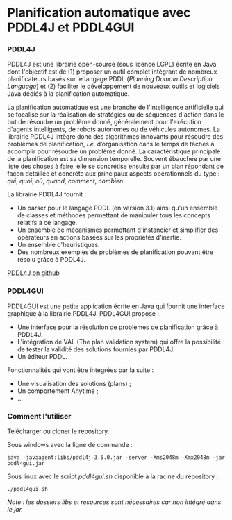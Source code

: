 # Planification automatique avec PDDL4J et PDDL4GUI 

### PDDL4J

PDDL4J est une librairie open-source (sous licence LGPL) écrite en Java dont l'objectif est de (1) proposer un outil complet intégrant de nombreux planificateurs basés sur le langage PDDL (*Planning Domain Description Language*) et (2) faciliter le développement de nouveaux outils et logiciels Java dédiés à la planification automatique.

La planification automatique est une branche de l'intelligence artificielle qui se focalise sur la réalisation de stratégies ou de séquences d'action dans le but de résoudre un problème donné, généralement pour l'exécution d'agents intelligents, de robots autonomes ou de véhicules autonomes. La librairie PDDL4J intègre donc des algorithmes innovants pour résoudre des problèmes de planification, *i.e.* d’organisation dans le temps de tâches à accomplir pour résoudre un problème donné. La caractéristique principale de la planification est sa dimension temporelle. Souvent ébauchée par une liste des choses à faire, elle se concrétise ensuite par un plan répondant de façon détaillée et concrète aux principaux aspects opérationnels du type : *qui*, *quoi*, *où*, *quand*, *comment*, *combien*.

La librairie PDDL4J fournit :
  - Un parser pour le langage PDDL (en version 3.1) ainsi qu'un ensemble de classes et méthodes permettant de manipuler tous les concepts relatifs à ce langage.
  - Un ensemble de mécanismes permettant d'instancier et simplifier des opérateurs en actions basées sur les propriétés d'inertie.
  - Un ensemble d'heuristiques.
  - Des nombreux exemples de problèmes de planification pouvant être résolu grâce à PDDL4J.

[PDDL4J on github](https://github.com/pellierd/pddl4j)

### PDDL4GUI

PDDL4GUI est une petite application écrite en Java qui fournit une interface graphique à la librairie PDDL4J. PDDL4GUI propose :
  - Une interface pour la résolution de problèmes de planification grâce à PDDL4J.
  - L'intégration de VAL (The plan validation system) qui offre la possibilité de tester la validité des solutions fournies par PDDL4J.
  - Un éditeur PDDL.

Fonctionnalités qui vont être integrées par la suite :
  - Une visualisation des solutions (plans) ;
  - Un comportement Anytime ;
  - ...
  
### Comment l'utiliser
Télécharger ou cloner le repository.

Sous windows avec la ligne de commande :

    java -javaagent:libs/pddl4j-3.5.0.jar -server -Xms2048m -Xmx2048m -jar pddl4gui.jar

Sous linux avec le script *pddl4gui.sh* disponible à la racine du repository :
    
    ./pddl4gui.sh
    
*Note : les dossiers libs et resources sont nécessaires car non intégré dans le jar.*
